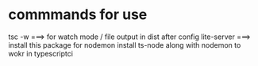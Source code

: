 # commmands for use
tsc -w ===> for watch mode / file output in dist after config 
lite-server ===> install this package for nodemon
install ts-node along with nodemon to wokr in typescriptci
